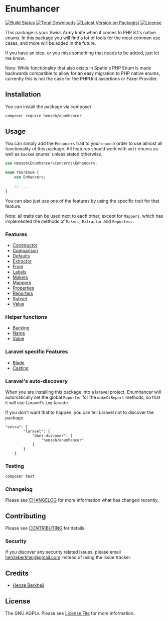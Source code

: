 # Enumhancer

[![Build Status](https://github.com/henzeb/enumhancer/workflows/tests/badge.svg)](https://github.com/henzeb/enumhancer/actions)
[![Total Downloads](https://img.shields.io/packagist/dt/henzeb/enumhancer.svg)](https://packagist.org/packages/henzeb/enumhancer)
[![Latest Version on Packagist](https://img.shields.io/packagist/v/henzeb/enumhancer.svg)](https://packagist.org/packages/henzeb/enumhancer)
[![License](https://img.shields.io/packagist/l/henzeb/enumhancer)](https://packagist.org/packages/henzeb/enumhancer)


This package is your Swiss Army knife when it comes to PHP 8.1's native enums. 
In this package you will find a lot of tools for the most common use cases,
and more will be added in the future. 

If you have an idea, or you miss something that needs to be added, 
just let me know.

Note: While functionality that also exists in Spatie's PHP Enum is made backwards 
compatible to allow for an easy migration to PHP native enums, currently this is 
not the case for the PHPUnit assertions or Faker Provider.

## Installation

You can install the package via composer:

```bash
composer require henzeb/enumhancer
```

## Usage
You can simply add the `Enhancers` trait to your `enum` in 
order to use almost all functionality of this package. All features 
should work with `unit` enums as well as `backed` enums' unless stated otherwise.

```php
use Henzeb\Enumhancer\Concerns\Enhancers;

enum YourEnum {
    use Enhancers;
    
    // ...
} 
```
You can also just use one of the features by using the specific trait 
for that feature. 

Note: all traits can be used next to each other, except for `Mappers`, which has 
implemented the methods of `Makers`, `Extractor` and `Reporters`.

### Features
- [Constructor](docs/constructor.md)
- [Comparison](docs/comparison.md)
- [Defaults](docs/defaults.md)
- [Extractor](docs/extractor.md)
- [From](docs/from.md)
- [Labels](docs/labels.md)
- [Makers](docs/makers.md)
- [Mappers](docs/mappers.md)
- [Properties](docs/properties.md)
- [Reporters](docs/reporters.md)
- [Subset](docs/subset.md)
- [Value](docs/value.md)

### Helper functions
- [Backing](docs/functions.md#backing)
- [Name](docs/functions.md#name)
- [Value](docs/functions.md#value)

### Laravel specific Features
- [Blade](docs/blade.md)
- [Casting](docs/casting.md)

### Laravel's auto-discovery
When you are installing this package into a laravel project, Enumhancer will
automatically set the global `Reporter` for the `makeOrReport` methods, so that
it will use Laravel's `Log` facade.

If you don't want that to happen, you can tell Laravel not to 
discover the package.

```composer
"extra": {
        "laravel": {
            "dont-discover": [
                "henzeb/enumhancer"
            ]
        }
    }
```

### Testing

```bash
composer test
```

### Changelog

Please see [CHANGELOG](CHANGELOG.md) for more information what has changed recently.

## Contributing

Please see [CONTRIBUTING](CONTRIBUTING.md) for details.

### Security

If you discover any security related issues, please email henzeberkheij@gmail.com instead of using the issue tracker.

## Credits

- [Henze Berkheij](https://github.com/henzeb)

## License

The GNU AGPLv. Please see [License File](LICENSE.md) for more information.
